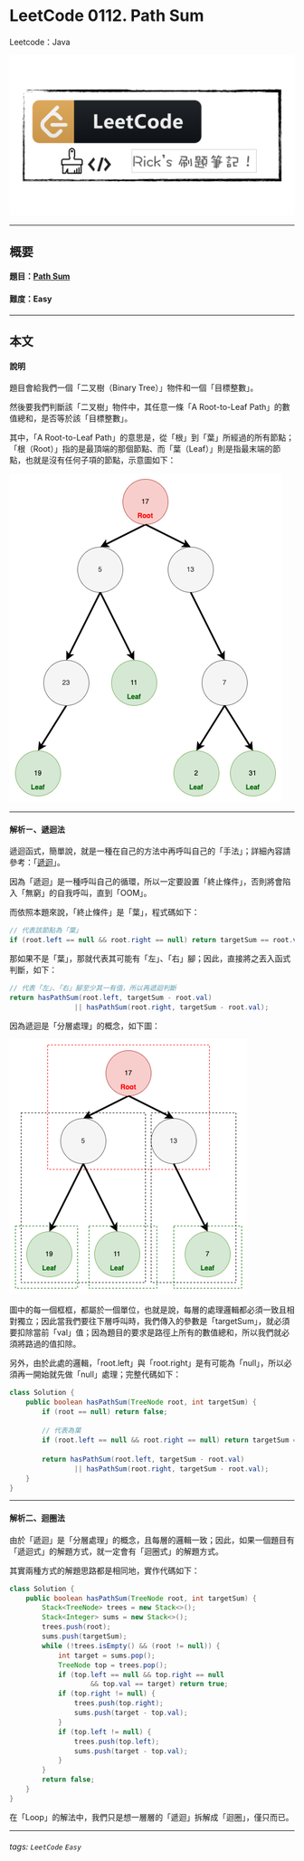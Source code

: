# LeetCode 0112. Path Sum
Leetcode：Java

![](https://github.com/rickbsr/LeetCode/blob/main/pics/leetcode.png?raw=true)

---

## 概要

#### 題目：[Path Sum](https://leetcode.com/problems/path-sum/)

#### 難度：Easy

---

## 本文

#### 說明

題目會給我們一個「二叉樹（Binary Tree）」物件和一個「目標整數」。

然後要我們判斷該「二叉樹」物件中，其任意一條「A Root-to-Leaf Path」的數值總和，是否等於該「目標整數」。

其中，「A Root-to-Leaf Path」的意思是，從「根」到「葉」所經過的所有節點；「根（Root）」指的是最頂端的那個節點、而「葉（Leaf）」則是指最末端的節點，也就是沒有任何子項的節點，示意圖如下：

![](https://raw.githubusercontent.com/rickbsr/LeetCode/main/pics/0012_path_sum_treenode.png)

---

#### 解析ㄧ、遞迴法

遞迴函式，簡單說，就是一種在自己的方法中再呼叫自己的「手法」；詳細內容請參考：「[遞迴](https://en.wikipedia.org/wiki/Recursion_(computer_science))」。

因為「遞迴」是一種呼叫自己的循環，所以一定要設置「終止條件」，否則將會陷入「無窮」的自我呼叫，直到「OOM」。

而依照本題來說，「終止條件」是「葉」，程式碼如下：

```java
// 代表該節點為「葉」
if (root.left == null && root.right == null) return targetSum == root.val;
```

那如果不是「葉」，那就代表其可能有「左」、「右」腳；因此，直接將之丟入函式判斷，如下：

```java
// 代表「左」、「右」腳至少其一有值，所以再遞迴判斷
return hasPathSum(root.left, targetSum - root.val)
                || hasPathSum(root.right, targetSum - root.val);
```

因為遞迴是「分層處理」的概念，如下圖：

![](https://raw.githubusercontent.com/rickbsr/LeetCode/main/pics/0012_path_sum_unit.png)

圖中的每一個框框，都屬於一個單位，也就是說，每層的處理邏輯都必須一致且相對獨立；因此當我們要往下層呼叫時，我們傳入的參數是「targetSum」，就必須要扣除當前「val」值；因為題目的要求是路徑上所有的數值總和，所以我們就必須將路過的值扣除。

另外，由於此處的邏輯，「root.left」與「root.right」是有可能為「null」，所以必須再一開始就先做「null」處理；完整代碼如下：

```java
class Solution {
    public boolean hasPathSum(TreeNode root, int targetSum) {
        if (root == null) return false;

        // 代表為葉
        if (root.left == null && root.right == null) return targetSum == root.val;

        return hasPathSum(root.left, targetSum - root.val)
                || hasPathSum(root.right, targetSum - root.val);
    }
}
```

---

#### 解析二、迴圈法

由於「遞迴」是「分層處理」的概念，且每層的邏輯一致；因此，如果一個題目有「遞迴式」的解題方式，就一定會有「迴圈式」的解題方式。

其實兩種方式的解題思路都是相同地，實作代碼如下：

```java
class Solution {
    public boolean hasPathSum(TreeNode root, int targetSum) {
        Stack<TreeNode> trees = new Stack<>();
        Stack<Integer> sums = new Stack<>();
        trees.push(root);
        sums.push(targetSum);
        while (!trees.isEmpty() && (root != null)) {
            int target = sums.pop();
            TreeNode top = trees.pop();
            if (top.left == null && top.right == null
                    && top.val == target) return true;
            if (top.right != null) {
                trees.push(top.right);
                sums.push(target - top.val);
            }
            if (top.left != null) {
                trees.push(top.left);
                sums.push(target - top.val);
            }
        }
        return false;
    }
}
```

在「Loop」的解法中，我們只是想一層層的「遞迴」拆解成「迴圈」，僅只而已。

---

###### tags: `LeetCode` `Easy`